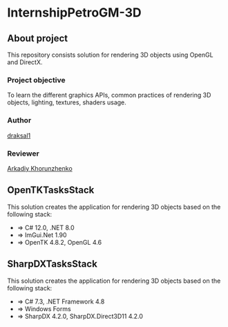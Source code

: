 # InternshipPetroGM-3D

## About project

This repository consists solution for rendering 3D objects using OpenGL and DirectX.

### Project objective

To learn the different graphics APIs, common practices of rendering 3D objects, lighting, textures, shaders usage.

### Author

[draksal1](https://github.com/draksal1)

### Reviewer

[Arkadiy Khorunzhenko](https://github.com/SkivHisink)

## OpenTKTasksStack

This solution creates the application for rendering 3D objects based on the following stack:

- ⇒ С# 12.0, .NET 8.0
- ⇒ ImGui.Net 1.90
- ⇒ OpenTK 4.8.2, OpenGL 4.6

## SharpDXTasksStack

This solution creates the application for rendering 3D objects based on the following stack:

- ⇒ C# 7.3, .NET Framework 4.8
- ⇒ Windows Forms
- ⇒ SharpDX 4.2.0, SharpDX.Direct3D11 4.2.0

